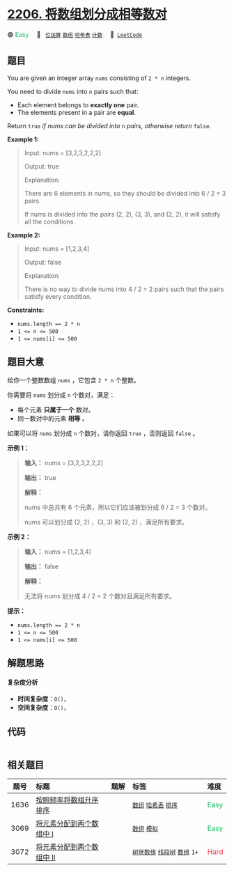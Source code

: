 # [2206. 将数组划分成相等数对](https://leetcode.com/problems/divide-array-into-equal-pairs)

🟢 <font color=#15bd66>Easy</font>&emsp; 🔖&ensp; [`位运算`](/leetcode-js/outline/tag/bit-manipulation.md) [`数组`](/leetcode-js/outline/tag/array.md) [`哈希表`](/leetcode-js/outline/tag/hash-table.md) [`计数`](/leetcode-js/outline/tag/counting.md)&emsp; 🔗&ensp;[`LeetCode`](https://leetcode.com/problems/divide-array-into-equal-pairs)

## 题目

You are given an integer array `nums` consisting of `2 * n` integers.

You need to divide `nums` into `n` pairs such that:

  * Each element belongs to **exactly one** pair.
  * The elements present in a pair are **equal**.

Return `true` _if nums can be divided into_ `n` _pairs, otherwise return_
`false`.



**Example 1:**

> Input: nums = [3,2,3,2,2,2]
> 
> Output: true
> 
> Explanation: 
> 
> There are 6 elements in nums, so they should be divided into 6 / 2 = 3 pairs.
> 
> If nums is divided into the pairs (2, 2), (3, 3), and (2, 2), it will satisfy all the conditions.

**Example 2:**

> Input: nums = [1,2,3,4]
> 
> Output: false
> 
> Explanation: 
> 
> There is no way to divide nums into 4 / 2 = 2 pairs such that the pairs satisfy every condition.

**Constraints:**

  * `nums.length == 2 * n`
  * `1 <= n <= 500`
  * `1 <= nums[i] <= 500`


## 题目大意

给你一个整数数组 `nums` ，它包含 `2 * n` 个整数。

你需要将 `nums` 划分成 `n` 个数对，满足：

  * 每个元素 **只属于一个** 数对。
  * 同一数对中的元素 **相等**  。

如果可以将 `nums` 划分成 `n` 个数对，请你返回 `true` ，否则返回 `false` 。



**示例 1：**

> 
> 
> 
> 
> 
> **输入：** nums = [3,2,3,2,2,2]
> 
> **输出：** true
> 
> **解释：**
> 
> nums 中总共有 6 个元素，所以它们应该被划分成 6 / 2 = 3 个数对。
> 
> nums 可以划分成 (2, 2) ，(3, 3) 和 (2, 2) ，满足所有要求。
> 
> 

**示例 2：**

> 
> 
> 
> 
> 
> **输入：** nums = [1,2,3,4]
> 
> **输出：** false
> 
> **解释：**
> 
> 无法将 nums 划分成 4 / 2 = 2 个数对且满足所有要求。
> 
> 



**提示：**

  * `nums.length == 2 * n`
  * `1 <= n <= 500`
  * `1 <= nums[i] <= 500`


## 解题思路

#### 复杂度分析

- **时间复杂度**：`O()`，
- **空间复杂度**：`O()`，

## 代码

```javascript

```

## 相关题目

<!-- prettier-ignore -->
| 题号 | 标题 | 题解 | 标签 | 难度 |
| :------: | :------ | :------: | :------ | :------ |
| 1636 | [按照频率将数组升序排序](https://leetcode.com/problems/sort-array-by-increasing-frequency) |  |  [`数组`](/leetcode-js/outline/tag/array.md) [`哈希表`](/leetcode-js/outline/tag/hash-table.md) [`排序`](/leetcode-js/outline/tag/sorting.md) | <font color=#15bd66>Easy</font> |
| 3069 | [将元素分配到两个数组中 I](https://leetcode.com/problems/distribute-elements-into-two-arrays-i) |  |  [`数组`](/leetcode-js/outline/tag/array.md) [`模拟`](/leetcode-js/outline/tag/simulation.md) | <font color=#15bd66>Easy</font> |
| 3072 | [将元素分配到两个数组中 II](https://leetcode.com/problems/distribute-elements-into-two-arrays-ii) |  |  [`树状数组`](/leetcode-js/outline/tag/binary-indexed-tree.md) [`线段树`](/leetcode-js/outline/tag/segment-tree.md) [`数组`](/leetcode-js/outline/tag/array.md) `1+` | <font color=#ff334b>Hard</font> |

<style>
.blue {
    background-color: #096dd9;
    padding: 0.25rem 0.5rem;
    margin: 0;
    font-size: 0.85em;
    border-radius: 3px;
    color: white;
    font-weight: 500;
}
table th:first-of-type { width: 10%; }
table th:nth-of-type(2) { width: 35%; }
table th:nth-of-type(3) { width: 10%; }
table th:nth-of-type(4) { width: 35%; }
table th:nth-of-type(5) { width: 10%; }
</style>
